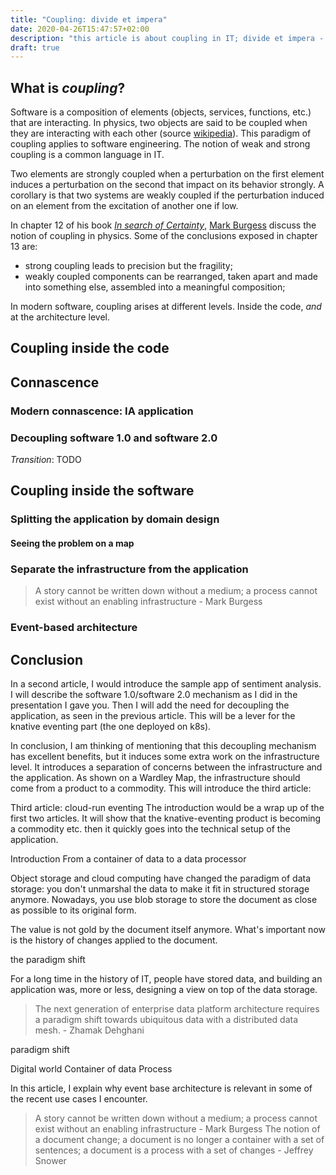 ```yaml
---
title: "Coupling: divide et impera"
date: 2020-04-26T15:47:57+02:00
description: "this article is about coupling in IT; divide et impera - divide and conquer"
draft: true
---
```


## What is _coupling_?

Software is a composition of elements (objects, services, functions, etc.) that are interacting.
In physics, two objects are said to be coupled when they are interacting with each other (source [wikipedia](https://en.wikipedia.org/wiki/Coupling_(physics))).
This paradigm of coupling applies to software engineering. The notion of weak and strong coupling is a common language in IT.

Two elements are strongly coupled when a perturbation on the first element induces a perturbation on the second that impact on its behavior strongly.
A corollary is that two systems are weakly coupled if the perturbation induced on an element from the excitation of another one if low.

In chapter 12 of his book [_In search of Certainty_](http://markburgess.org/certainty.html), [Mark Burgess](https://twitter.com/markburgess_osl) discuss the notion of coupling in physics. Some of the conclusions exposed in chapter 13 are:

- strong coupling leads to precision but the fragility;
- weakly coupled components can be rearranged, taken apart and made into something else, assembled into a meaningful composition;

In modern software, coupling arises at different levels. Inside the code, *and* at the architecture level. 

## Coupling inside the code

## Connascence

### Modern connascence: IA application

### Decoupling software 1.0 and software 2.0

_Transition_: TODO

## Coupling inside the software

### Splitting the application by domain design

#### Seeing the problem on a map

### Separate the infrastructure from the application

> A story cannot be written down without a medium; a process cannot exist without an enabling infrastructure - Mark Burgess

### Event-based architecture

## Conclusion

In a second article, I would introduce the sample app of sentiment analysis. I will describe the software 1.0/software 2.0 mechanism as I did in the presentation I gave you.
Then I will add the need for decoupling the application, as seen in the previous article. This will be a lever for the knative eventing part (the one deployed on k8s).

In conclusion, I am thinking of mentioning that this decoupling mechanism has excellent benefits, but it induces some extra work on the infrastructure level. It introduces a separation of concerns between the infrastructure and the application. As shown on a Wardley Map, the infrastructure should come from a product to a commodity. This will introduce the third article:

Third article: cloud-run eventing
The introduction would be a wrap up of the first two articles.
It will show that the knative-eventing product is becoming a commodity etc. then it quickly goes into the technical setup of the application.

Introduction
From a container of data to a data processor

Object storage and cloud computing have changed the paradigm of data storage: you don't unmarshal the data to make it fit in structured storage anymore. Nowadays, you use blob storage to store the document as close as possible to its original form.

The value is not gold by the document itself anymore. What's important now is the history of changes applied to the document.

the paradigm shift

For a long time in the history of IT, people have stored data, and building an application was, more or less, designing a view on top of the data storage.

> The next generation of enterprise data platform architecture requires a paradigm shift towards ubiquitous data with a distributed data mesh. - Zhamak Dehghani

 paradigm shift

Digital world
Container of data
Process

In this article, I explain why event base architecture is relevant in some of the recent use cases I encounter.

> A story cannot be written down without a medium; a process cannot exist without an enabling infrastructure - Mark Burgess
> The notion of a document change; a document is no longer a container with a set of sentences; a document is a process with a set of changes - Jeffrey Snower
